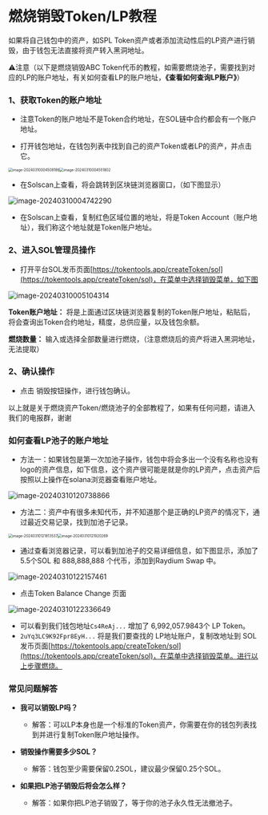 # 燃烧销毁Token/LP教程



如果将自己钱包中的资产，如SPL Token资产或者添加流动性后的LP资产进行销毁，由于钱包无法直接将资产转入黑洞地址。



⚠️注意（以下是燃烧销毁ABC Token代币的教程，如需要燃烧池子，需要找到对应的LP的账户地址，有关如何查看LP的账户地址，**《查看如何查询LP账户》**）

### 1、获取Token的账户地址


- 注意Token的账户地址不是Token合约地址，在SOL链中合约都会有一个账户地址。

- 打开钱包地址，在钱包列表中找到自己的资产Token或者LP的资产，并点击它。

<img src="../.gitbook/assets/sol/image-20240310004508186.png" alt="image-20240310004508186" style="zoom:50%;" /><img src="../.gitbook/assets/sol/image-20240310004551802.png" alt="image-20240310004551802" style="zoom:50%;" />


- 在Solscan上查看，将会跳转到区块链浏览器窗口，（如下图显示）

![image-20240310004742290](../.gitbook/assets/sol/image-20240310004742290.png)

- 在Solscan上查看，复制红色区域位置的地址，将是Token Account（账户地址），我们称这个地址就是Token账户地址。

### 2、进入SOL管理员操作

- 打开平台SOL发币页面[https://tokentools.app/createToken/sol](https://tokentools.app/createToken/sol)，在菜单中选择销毁菜单，如下图

![image-20240310005104314](../.gitbook/assets/sol/image-20240310005104314.png)

**Token账户地址：** 将是上面通过区块链浏览器复制的Token账户地址，粘贴后，将会查询出Token合约地址，精度，总供应量，以及钱包余额。

**燃烧数量：** 输入或选择全部数量进行燃烧，（注意燃烧后的资产将进入黑洞地址，无法提取）

### 2、确认操作

- 点击 销毁按钮操作，进行钱包确认。



以上就是关于燃烧资产Token/燃烧池子的全部教程了，如果有任何问题，请进入我们的电报群，谢谢

### 如何查看LP池子的账户地址

- 方法一：如果钱包是第一次加池子操作，钱包中将会多出一个没有名称也没有logo的资产信息，如下信息，这个资产很可能是就是你的LP资产，点击资产后按照以上操作在solana浏览器查看账户地址。

![image-20240310120738866](../.gitbook/assets/sol/image-20240310120738866.png)



- 方法二：资产中有很多未知代币，并不知道那个是正确的LP资产的情况下，通过最近交易记录，找到加池子记录。

<img src="../.gitbook/assets/sol/image-20240310121813537.png" alt="image-20240310121813537" style="zoom:50%;" /><img src="../.gitbook/assets/sol/image-20240310121920269.png" alt="image-20240310121920269" style="zoom:50%;" />

- 通过查看浏览器记录，可以看到加池子的交易详细信息，如下图显示，添加了5.5个SOL 和 888,888,888 个代币，添加到Raydium Swap 中。

![image-20240310122157461](../.gitbook/assets/sol/image-20240310122157461.png)



- 点击Token Balance Change 页面

![image-20240310122336649](../.gitbook/assets/sol/image-20240310122336649.png)



- 可以看到我们钱包地址`Cs4ReAj...` 增加了 6,992,057.9843个 LP Token。
- `2uYq3LC9K92Fpr8EyH...` 将是我们要查找的 LP地址账户，复制改地址到 SOL发币页面[https://tokentools.app/createToken/sol](https://tokentools.app/createToken/sol)，在菜单中选择销毁菜单。进行以上步骤燃烧。






### 常见问题解答

- **我可以销毁LP吗？**
  
  - 解答：可以LP本身也是一个标准的Token资产，你需要在你的钱包列表找到并进行复制Token账户地址操作。

    
  
- **销毁操作需要多少SOL？**
  
  - 解答：钱包至少需要保留0.2SOL，建议最少保留0.25个SOL。

    
  
- **如果把LP池子销毁后将会怎么样？**
  
  - 解答：如果你把LP池子销毁了，等于你的池子永久性无法撤池子。
  
    
  
  
